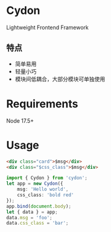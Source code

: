 # Cydon
Lightweight Frontend Framework

## 特点
- 简单易用
- 轻量小巧
- 模块间低耦合，大部分模块可单独使用

# Requirements
Node 17.5+

# Usage
```html
<div class="card">$msg</div>
<div class="$css_class">$msg</div>
```

```ts
import { Cydon } from 'cydon';
let app = new Cydon({
	msg: 'Hello world',
	css_class: 'bold red'
});
app.bind(document.body);
let { data } = app;
data.msg = 'foo';
data.css_class = 'bar';
```
